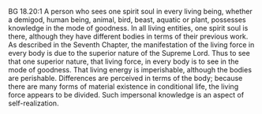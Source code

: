 BG 18.20:1	A person who sees one spirit soul in every living being, whether a demigod, human being, animal, bird, beast, aquatic or plant, possesses knowledge in the mode of goodness. In all living entities, one spirit soul is there, although they have different bodies in terms of their previous work. As described in the Seventh Chapter, the manifestation of the living force in every body is due to the superior nature of the Supreme Lord. Thus to see that one superior nature, that living force, in every body is to see in the mode of goodness. That living energy is imperishable, although the bodies are perishable. Differences are perceived in terms of the body; because there are many forms of material existence in conditional life, the living force appears to be divided. Such impersonal knowledge is an aspect of self-realization.